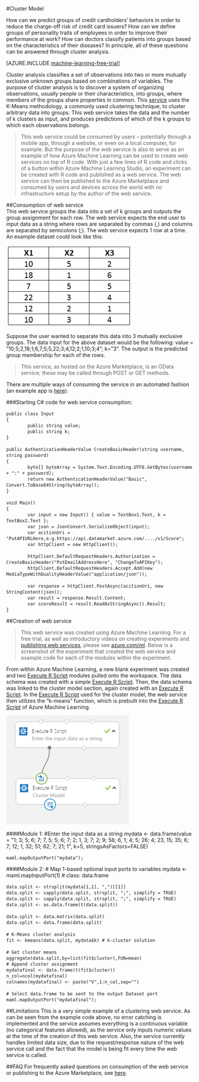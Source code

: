 <properties 
	pageTitle="Cluster Model | Microsoft Azure" 
	description="Cluster Model" 
	services="machine-learning" 
	documentationCenter="" 
	authors="jaymathe" 
	manager="paulettm" 
	editor="cgronlun"/>

<tags 
	ms.service="machine-learning" 
	ms.workload="data-services" 
	ms.tgt_pltfrm="na" 
	ms.devlang="na" 
	ms.topic="article" 
	ms.date="06/24/2015" 
	ms.author="jaymathe"/> 


#Cluster Model    

How can we predict groups of credit cardholders’ behaviors in order to reduce the charge-off risk of credit card issuers? How can we define groups of personality traits of employees in order to improve their performance at work? How can doctors classify patients into groups based on the characteristics of their diseases? In principle, all of these questions can be answered through cluster analysis.   


[AZURE.INCLUDE [machine-learning-free-trial](../../includes/machine-learning-free-trial.md)] 
   
Cluster analysis classifies a set of observations into two or more mutually exclusive unknown groups based on combinations of variables. The purpose of cluster analysis is to discover a system of organizing observations, usually people or their characteristics, into groups, where members of the groups share properties in common. This [service](https://datamarket.azure.com/dataset/aml_labs/k_cluster_model) uses the K-Means methodology, a commonly used clustering technique, to cluster arbitrary data into groups. This web service takes the data and the number of k clusters as input, and produces predictions of which of the k groups to which each observations belongs. 

>This web service could be consumed by users – potentially through a mobile app, through a website, or even on a local computer, for example. But the purpose of the web service is also to serve as an example of how Azure Machine Learning can be used to create web services on top of R code. With just a few lines of R code and clicks of a button within Azure Machine Learning Studio, an experiment can be created with R code and published as a web service. The web service can then be published to the Azure Marketplace and consumed by users and devices across the world with no infrastructure setup by the author of the web service.  

##Consumption of web service   
This web service groups the data into a set of k groups and outputs the group assignment for each row. The web service expects the end user to input data as a string where rows are separated by commas (,) and columns are separated by semicolons (;). The web service expects 1 row at a time. An example dataset could look like this:

![Sample data][1]

Suppose the user wanted to separate this data into 3 mutually exclusive groups. The data input for the above dataset would be the following: value = “10;5;2,18;1;6,7;5;5,22;3;4,12;2;1,10;3;4”; k=”3”. The output is the predicted group membership for each of the rows.

>This service, as hosted on the Azure Marketplace, is an OData service; these may be called through POST or GET methods. 

There are multiple ways of consuming the service in an automated fashion (an example app is [here](http://microsoftazuremachinelearning.azurewebsites.net/ClusterModel.aspx )).

###Starting C# code for web service consumption:

	public class Input
	{
	        public string value;
	        public string k;
	}
	
	public AuthenticationHeaderValue CreateBasicHeader(string username, string password)
	{
	        byte[] byteArray = System.Text.Encoding.UTF8.GetBytes(username + ":" + password);
	        return new AuthenticationHeaderValue("Basic", Convert.ToBase64String(byteArray));
	}
	
	void Main()
	{
	        var input = new Input() { value = TextBox1.Text, k = TextBox2.Text };
	        var json = JsonConvert.SerializeObject(input);
	        var acitionUri = "PutAPIURLHere,e.g.https://api.datamarket.azure.com/..../v1/Score";
	        var httpClient = new HttpClient();
	
	        httpClient.DefaultRequestHeaders.Authorization = CreateBasicHeader("PutEmailAddressHere", "ChangeToAPIKey");
	        httpClient.DefaultRequestHeaders.Accept.Add(new MediaTypeWithQualityHeaderValue("application/json"));
	
	        var response = httpClient.PostAsync(acitionUri, new StringContent(json));
	        var result = response.Result.Content;
	    	var scoreResult = result.ReadAsStringAsync().Result;
	}




##Creation of web service  
>This web service was created using Azure Machine Learning. For a free trial, as well as introductory videos on creating experiments and [publishing web services](machine-learning-publish-a-machine-learning-web-service.md), please see [azure.com/ml](http://azure.com/ml). Below is a screenshot of the experiment that created the web service and example code for each of the modules within the experiment.

From within Azure Machine Learning, a new blank experiment was created and two [Execute R Script][execute-r-script] modules pulled onto the workspace. The data schema was created with a simple [Execute R Script][execute-r-script]. Then, the data schema was linked to the cluster model section, again created with an [Execute R Script][execute-r-script]. In the [Execute R Script][execute-r-script] used for the cluster model, the web service then utilizes the “k-means” function, which is prebuilt into the [Execute R Script][execute-r-script] of Azure Machine Learning.    
   

     
![Experiment flow][3]

####Module 1: 
	#Enter the input data as a string 
	mydata <- data.frame(value = "1; 3; 5; 6; 7; 7, 5; 5; 6; 7; 2; 1, 3; 7; 2; 9; 56; 6, 1; 4; 5; 26; 4; 23, 15; 35; 6; 7; 12; 1, 32; 51; 62; 7; 21; 1", k=5, stringsAsFactors=FALSE)
	
	maml.mapOutputPort("mydata");     
	

####Module 2:
	# Map 1-based optional input ports to variables
	mydata <- maml.mapInputPort(1) # class: data.frame

	data.split <- strsplit(mydata[1,1], ",")[[1]]
	data.split <- sapply(data.split, strsplit, ";", simplify = TRUE)
	data.split <- sapply(data.split, strsplit, ";", simplify = TRUE)
	data.split <- as.data.frame(t(data.split))

	data.split <- data.matrix(data.split)
	data.split <- data.frame(data.split)

	# K-Means cluster analysis
	fit <- kmeans(data.split, mydata$k) # k-cluster solution

	# Get cluster means 
	aggregate(data.split,by=list(fit$cluster),FUN=mean)
	# Append cluster assignment
	mydatafinal <- data.frame(t(fit$cluster))
	n_col=ncol(mydatafinal)
	colnames(mydatafinal) <- paste("V",1:n_col,sep="")

	# Select data.frame to be sent to the output Dataset port
	maml.mapOutputPort("mydatafinal");
   
 
##Limitations
This is a very simple example of a clustering web service. As can be seen from the example code above, no error catching is implemented and the service assumes everything is a continuous variable (no categorical features allowed), as the service only inputs numeric values at the time of the creation of this web service. Also, the service currently handles limited data size, due to the request/response nature of the web service call and the fact that the model is being fit every time the web service is called. 

##FAQ
For frequently asked questions on consumption of the web service or publishing to the Azure Marketplace, see [here](machine-learning-marketplace-faq.md).

[1]: ./media/machine-learning-r-csharp-cluster-model/cluster-img1.png
[2]: ./media/machine-learning-r-csharp-cluster-model/cluster-img2.png
[3]: ./media/machine-learning-r-csharp-cluster-model/cluster-img3.png


<!-- Module References -->
[execute-r-script]: https://msdn.microsoft.com/library/azure/30806023-392b-42e0-94d6-6b775a6e0fd5/
 
